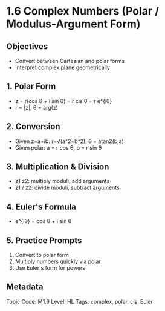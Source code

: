 # 1.6 Complex Numbers (Polar / Modulus-Argument Form)

## Objectives
- Convert between Cartesian and polar forms
- Interpret complex plane geometrically

## 1. Polar Form
- z = r(cos θ + i sin θ) = r cis θ = r e^{iθ}
- r = |z|, θ = arg(z)

## 2. Conversion
- Given z=a+ib: r=√(a^2+b^2), θ = atan2(b,a)
- Given polar: a = r cos θ, b = r sin θ

## 3. Multiplication & Division
- z1 z2: multiply moduli, add arguments
- z1 / z2: divide moduli, subtract arguments

## 4. Euler's Formula
- e^{iθ} = cos θ + i sin θ

## 5. Practice Prompts
1. Convert to polar form
2. Multiply numbers quickly via polar
3. Use Euler's form for powers

## Metadata
Topic Code: M1.6
Level: HL
Tags: complex, polar, cis, Euler
